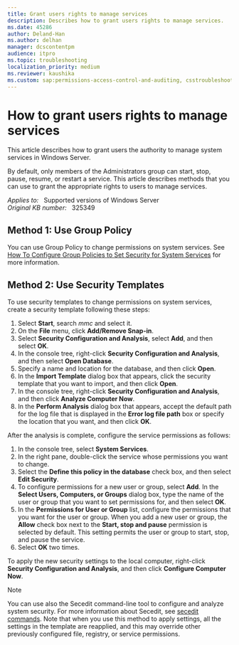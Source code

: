 ```yaml
---
title: Grant users rights to manage services
description: Describes how to grant users rights to manage services.
ms.date: 45286
author: Deland-Han
ms.author: delhan
manager: dcscontentpm
audience: itpro
ms.topic: troubleshooting
localization_priority: medium
ms.reviewer: kaushika
ms.custom: sap:permissions-access-control-and-auditing, csstroubleshoot
---
```

# How to grant users rights to manage services  

This article describes how to grant users the authority to manage system services in Windows Server.

By default, only members of the Administrators group can start, stop, pause, resume, or restart a service. This article describes methods that you can use to grant the appropriate rights to users to manage services.

_Applies to:_ &nbsp; Supported versions of Windows Server  
_Original KB number:_ &nbsp; 325349

## Method 1: Use Group Policy

You can use Group Policy to change permissions on system services. See [How To Configure Group Policies to Set Security for System Services](../group-policy/configure-group-policies-set-security.md) for more information.

## Method 2: Use Security Templates

To use security templates to change permissions on system services, create a security template following these steps:

1. Select **Start**, search *mmc* and select it.
2. On the **File** menu, click **Add/Remove Snap-in**.
3. Select **Security Configuration and Analysis**, select **Add**, and then select **OK**.
4. In the console tree, right-click **Security Configuration and Analysis**, and then select **Open Database**.
5. Specify a name and location for the database, and then click **Open**.
6. In the **Import Template** dialog box that appears, click the security template that you want to import, and then click **Open**.
7. In the console tree, right-click **Security Configuration and Analysis**, and then click **Analyze Computer Now**.
8. In the **Perform Analysis** dialog box that appears, accept the default path for the log file that is displayed in the **Error log file path** box or specify the location that you want, and then click **OK**.

After the analysis is complete, configure the service permissions as follows:

1. In the console tree, select **System Services**.
2. In the right pane, double-click the service whose permissions you want to change.
3. Select the **Define this policy in the database** check box, and then select **Edit Security**.
4. To configure permissions for a new user or group, select **Add**. In the **Select Users, Computers, or Groups** dialog box, type the name of the user or group that you want to set permissions for, and then select **OK**.
5. In the **Permissions for User or Group** list, configure the permissions that you want for the user or group. When you add a new user or group, the **Allow** check box next to the **Start, stop and pause** permission is selected by default. This setting permits the user or group to start, stop, and pause the service.
6. Select **OK** two times.

To apply the new security settings to the local computer, right-click **Security Configuration and Analysis**, and then click **Configure Computer Now**.

>[!NOTE]
> You can use also the Secedit command-line tool to configure and analyze system security. For more information about Secedit, see [secedit commands](/windows-server/administration/windows-commands/secedit). Note that when you use this method to apply settings, all the settings in the template are reapplied, and this may override other previously configured file, registry, or service permissions.
